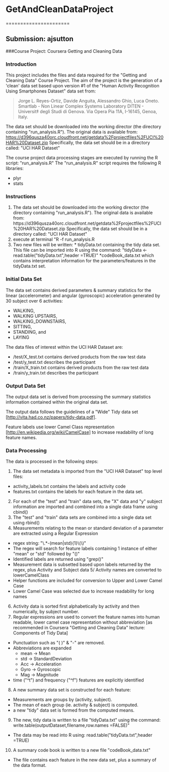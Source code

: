 # GetAndCleanDataProject
======================
## Submission: ajsutton
###Course Project: Coursera Getting and Cleaning Data


### Introduction
This project includes the files and data required for the "Getting and Cleaning Data" Course Project.
The aim of the project is the generation of a 'clean' data set based upon version #1 of the "Human Activity Recognition Using Smartphones Dataset" data set from:
>Jorge L. Reyes-Ortiz, Davide Anguita, Alessandro Ghio, Luca Oneto.
Smartlab - Non Linear Complex Systems Laboratory
DITEN - Universit‡ degli Studi di Genova.
Via Opera Pia 11A, I-16145, Genoa, Italy. 

The data set should be downloaded into the working director (the directory containing "run_analysis.R"). The original data is available from: 
https://d396qusza40orc.cloudfront.net/getdata%2Fprojectfiles%2FUCI%20HAR%20Dataset.zip
Specifically, the data set should be in a directory called: "UCI HAR Dataset"

The course project data processing stages are executed by running the R script: "run_analysis.R"
The "run_analysis.R" script requires the following R libraries:
- plyr
- stats

### Instructions
<ol>
<li> The data set should be downloaded into the working director (the directory containing "run_analysis.R"). The original data is available from: 
https://d396qusza40orc.cloudfront.net/getdata%2Fprojectfiles%2FUCI%20HAR%20Dataset.zip
Specifically, the data set should be in a directory called: "UCI HAR Dataset" </li>

<li>execute at terminal "R -f run_analysis.R </li>

<li>Two new files will be written:
  * tidyData.txt containing the tidy data set. This file can be imported into R using the command: "tidyData <- read.table("tidyData.txt",header =TRUE)"
  *codeBook_data.txt which contains interpretation information for the parameters/features in the tidyData.txt set.
</li>
</ol>

###  Initial Data Set
The data set contains derived parameters & summary statistics for the linear (accelerometer) and angular (gyroscopic) acceleration generated by 30 subject over 6 activities: 
- WALKING, 
- WALKING UPSTAIRS,
- WALKING_DOWNSTAIRS,
- SITTING,
- STANDING, and
- LAYING 
 
The data files of interest within the UCI HAR Dataset are:
- /test/X_test.txt contains derived products from the raw test data
- /test/y_test.txt describes the participant
- /train/X_train.txt contains derived products from the raw test data
- /train/y_train.txt describes the participant

###  Output Data Set
The output data set is derived from processing the summary statistics information contained within the original data set.
 
The output data follows the guidelines of a "Wide" Tidy data set [http://vita.had.co.nz/papers/tidy-data.pdf]. 

Feature labels use lower Camel Class representation [http://en.wikipedia.org/wiki/CamelCase] to increase readability of long feature names.

###  Data Processing
The data is processed in the following steps:

1. The data set metadata is imported from the "UCI HAR Dataset" top level files:
  - activity_labels.txt contains the labels and activity code
  - features.txt contains the labels for each feature in the data set.
2. For each of the "test" and "train" data sets, the "X" data and "y" subject information are imported and combined into a single data frame using cbind()
3. The "test" and "train" data sets are combined into a single data set using rbind()
4. Measurements relating to the mean or standard deviation of a parameter are extracted using a Regular Expression
  - regex string: "\\.*-(mean|std){1}\\(\\)" 
  - The regex will search for feature labels containing 1 instance of either "mean" or "std" followed by "()"
  - Identified labels are returned using "grep()"
  - Measurement data is subsetted based upon labels returned by the regex, plus Activity and Subject data
5/ Activity names are converted to lowerCamelClass
  - Helper functions are included for conversion to Upper and Lower Camel Case
  - Lower Camel Case was selected due to increase readability for long names
6. Activity data is sorted first alphabetically by activity and then numerically, by subject number.</li>
7. Regular expressions are used to convert the feature names into human readable, lower camel case representation without abbreviation [as recommended in Coursera "Getting and Cleaning Data" lecture: Components of Tidy Data]  
  - Punctuation such as "( )" & "-" are removed.
  - Abbreviations are expanded 
    * mean -> Mean
    * std -> StandardDeviation
    * Acc -> Acceleration
    * Gyro -> Gyroscopic
    * Mag -> Magnitude
  - time ("^t") and frequency ("^f") features are explicitly identified 
8. A new summary data set is constructed for each feature: 
  - Measurements are groups by (activity, subject).
  - The mean of each group (ie. activity & subject) is computed.
  - a new "tidy" data set is formed from the computed means.
9. The new, tidy data is written to a file "tidyData.txt" using the command: write.table(outputDataset,filename,row.names =FALSE)"
  - The data may be read into R using: read.table("tidyData.txt",header =TRUE)
10. A summary code book is written to a new file "codeBook_data.txt"
  - The file contains each feature in the new data set, plus a summary of the data format.
  